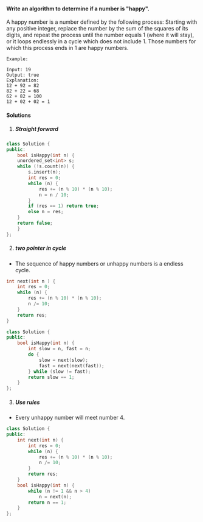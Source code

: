 #### Write an algorithm to determine if a number is "happy".

A happy number is a number defined by the following process: Starting with any positive integer, replace the number by the sum of the squares of its digits, and repeat the process until the number equals 1 (where it will stay), or it loops endlessly in a cycle which does not include 1. Those numbers for which this process ends in 1 are happy numbers.

```
Example: 

Input: 19
Output: true
Explanation: 
12 + 92 = 82
82 + 22 = 68
62 + 82 = 100
12 + 02 + 02 = 1
```

#### Solutions

1. ##### Straight forward

```c++
class Solution {
public:
    bool isHappy(int n) {
    unordered_set<int> s;
    while (!s.count(n)) {
        s.insert(n);
        int res = 0;
        while (n) {
            res += (n % 10) * (n % 10);
            n = n / 10;
        }
        if (res == 1) return true;
        else n = res;
    }
    return false;
    }
};
```

2. ##### two pointer in cycle

- The sequence of happy numbers or unhappy numbers is a endless cycle.

```c++
int next(int n ) {
    int res = 0;
    while (n) {
        res += (n % 10) * (n % 10);
        n /= 10;
    }
    return res;
}

class Solution {
public:
    bool isHappy(int n) {
        int slow = n, fast = n;
        do {
            slow = next(slow);
            fast = next(next(fast));
        } while (slow != fast);
        return slow == 1;
    }
};
```

3. ##### Use rules

- Every unhappy number will meet number 4.


```c++
class Solution {
public:
    int next(int n) {
        int res = 0;
        while (n) {
            res += (n % 10) * (n % 10);
            n /= 10;
        }
        return res;
    }
    bool isHappy(int n) {
        while (n != 1 && n > 4)
            n = next(n);
        return n == 1;
    }
};
```